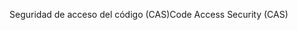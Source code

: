 <span data-ttu-id="dc3c0-101">Seguridad de acceso del código (CAS)</span><span class="sxs-lookup"><span data-stu-id="dc3c0-101">Code Access Security (CAS)</span></span>